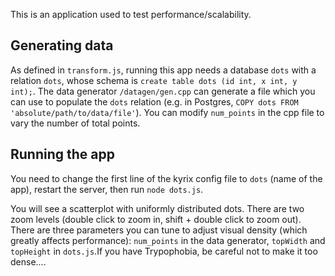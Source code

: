 This is an application used to test performance/scalability. 

## Generating data
As defined in `transform.js`, running this app needs a database `dots` with a relation `dots`, whose schema is `create table dots (id int, x int, y int);`.  The data generator `/datagen/gen.cpp` can generate a file which you can use to populate the `dots` relation (e.g. in Postgres, `COPY dots FROM 'absolute/path/to/data/file'`).  You can modify `num_points` in the cpp file to vary the number of total points.

## Running the app
You need to change the first line of the kyrix config file to `dots` (name of the app), restart the server, then run `node dots.js`. 

You will see a scatterplot with uniformly distributed dots. There are two zoom levels (double click to zoom in, shift + double click to zoom out).  There are three parameters you can tune to adjust visual density (which greatly affects performance): `num_points` in the data generator, `topWidth` and `topHeight` in `dots.js`.If you have Trypophobia, be careful not to make it too dense....
